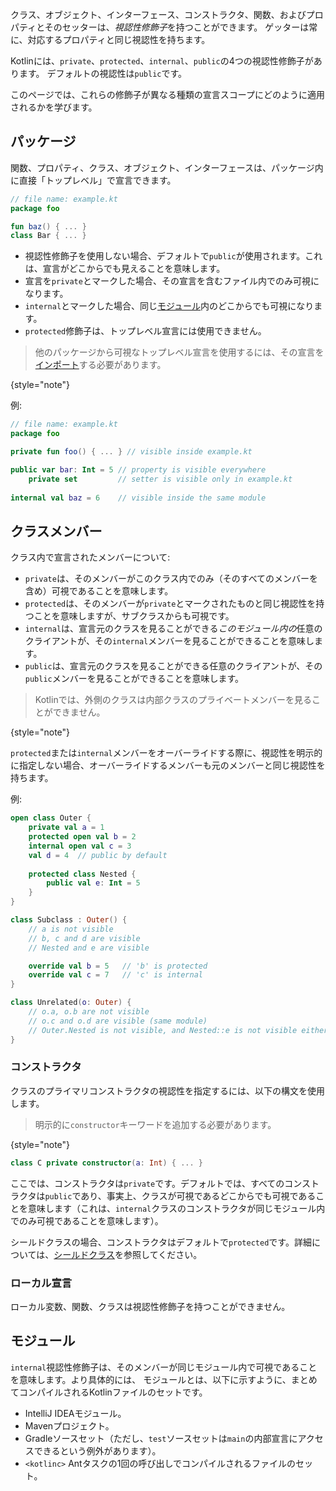 [//]: # (title: 視認性修飾子)

クラス、オブジェクト、インターフェース、コンストラクタ、関数、およびプロパティとそのセッターは、*視認性修飾子*を持つことができます。
ゲッターは常に、対応するプロパティと同じ視認性を持ちます。

Kotlinには、`private`、`protected`、`internal`、`public`の4つの視認性修飾子があります。
デフォルトの視認性は`public`です。

このページでは、これらの修飾子が異なる種類の宣言スコープにどのように適用されるかを学びます。

## パッケージ

関数、プロパティ、クラス、オブジェクト、インターフェースは、パッケージ内に直接「トップレベル」で宣言できます。

```kotlin
// file name: example.kt
package foo

fun baz() { ... }
class Bar { ... }
```

* 視認性修飾子を使用しない場合、デフォルトで`public`が使用されます。これは、宣言がどこからでも見えることを意味します。
* 宣言を`private`とマークした場合、その宣言を含むファイル内でのみ可視になります。
* `internal`とマークした場合、同じ[モジュール](#modules)内のどこからでも可視になります。
* `protected`修飾子は、トップレベル宣言には使用できません。

>他のパッケージから可視なトップレベル宣言を使用するには、その宣言を[インポート](packages.md#imports)する必要があります。
>
{style="note"}

例:

```kotlin
// file name: example.kt
package foo

private fun foo() { ... } // visible inside example.kt

public var bar: Int = 5 // property is visible everywhere
    private set         // setter is visible only in example.kt
    
internal val baz = 6    // visible inside the same module
```

## クラスメンバー

クラス内で宣言されたメンバーについて:

* `private`は、そのメンバーがこのクラス内でのみ（そのすべてのメンバーを含め）可視であることを意味します。
* `protected`は、そのメンバーが`private`とマークされたものと同じ視認性を持つことを意味しますが、サブクラスからも可視です。
* `internal`は、宣言元のクラスを見ることができる*このモジュール内の*任意のクライアントが、その`internal`メンバーを見ることができることを意味します。
* `public`は、宣言元のクラスを見ることができる任意のクライアントが、その`public`メンバーを見ることができることを意味します。

>Kotlinでは、外側のクラスは内部クラスのプライベートメンバーを見ることができません。
>
{style="note"}

`protected`または`internal`メンバーをオーバーライドする際に、視認性を明示的に指定しない場合、オーバーライドするメンバーも元のメンバーと同じ視認性を持ちます。

例:

```kotlin
open class Outer {
    private val a = 1
    protected open val b = 2
    internal open val c = 3
    val d = 4  // public by default
    
    protected class Nested {
        public val e: Int = 5
    }
}

class Subclass : Outer() {
    // a is not visible
    // b, c and d are visible
    // Nested and e are visible

    override val b = 5   // 'b' is protected
    override val c = 7   // 'c' is internal
}

class Unrelated(o: Outer) {
    // o.a, o.b are not visible
    // o.c and o.d are visible (same module)
    // Outer.Nested is not visible, and Nested::e is not visible either 
}
```

### コンストラクタ

クラスのプライマリコンストラクタの視認性を指定するには、以下の構文を使用します。

>明示的に`constructor`キーワードを追加する必要があります。
>
{style="note"}

```kotlin
class C private constructor(a: Int) { ... }
```

ここでは、コンストラクタは`private`です。デフォルトでは、すべてのコンストラクタは`public`であり、事実上、クラスが可視であるどこからでも可視であることを意味します（これは、`internal`クラスのコンストラクタが同じモジュール内でのみ可視であることを意味します）。

シールドクラスの場合、コンストラクタはデフォルトで`protected`です。詳細については、[シールドクラス](sealed-classes.md#constructors)を参照してください。

### ローカル宣言

ローカル変数、関数、クラスは視認性修飾子を持つことができません。

## モジュール

`internal`視認性修飾子は、そのメンバーが同じモジュール内で可視であることを意味します。より具体的には、
モジュールとは、以下に示すように、まとめてコンパイルされるKotlinファイルのセットです。

* IntelliJ IDEAモジュール。
* Mavenプロジェクト。
* Gradleソースセット（ただし、`test`ソースセットは`main`の内部宣言にアクセスできるという例外があります）。
* `<kotlinc>` Antタスクの1回の呼び出しでコンパイルされるファイルのセット。